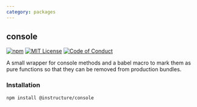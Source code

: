 ```yaml
---
category: packages
---
```


## console

[![npm][npm]][npm-url]
[![MIT License][license-badge]][license]
[![Code of Conduct][coc-badge]][coc]

A small wrapper for console methods and a babel macro to mark them as pure functions
so that they can be removed from production bundles.

### Installation

```sh
npm install @instructure/console
```

[npm]: https://img.shields.io/npm/v/@instructure/console.svg
[npm-url]: https://npmjs.com/package/@instructure/console
[license-badge]: https://img.shields.io/npm/l/instructure-ui.svg?style=flat-square
[license]: https://github.com/instructure/instructure-ui/blob/master/LICENSE.md
[coc-badge]: https://img.shields.io/badge/code%20of-conduct-ff69b4.svg?style=flat-square
[coc]: https://github.com/instructure/instructure-ui/blob/master/CODE_OF_CONDUCT.md
